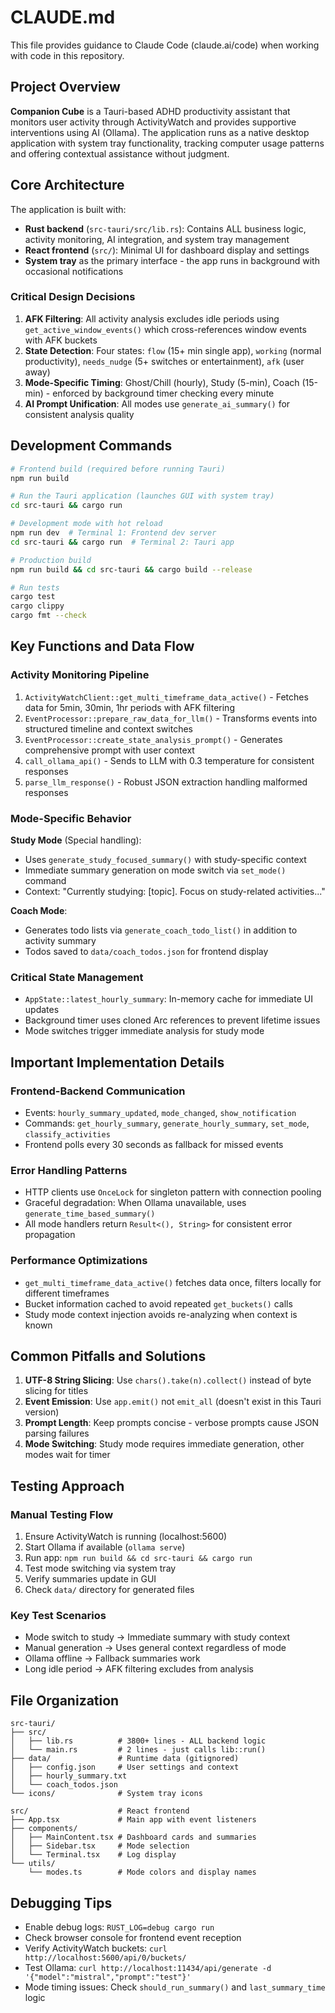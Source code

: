 # CLAUDE.md

This file provides guidance to Claude Code (claude.ai/code) when working with code in this repository.

## Project Overview

**Companion Cube** is a Tauri-based ADHD productivity assistant that monitors user activity through ActivityWatch and provides supportive interventions using AI (Ollama). The application runs as a native desktop application with system tray functionality, tracking computer usage patterns and offering contextual assistance without judgment.

## Core Architecture

The application is built with:
- **Rust backend** (`src-tauri/src/lib.rs`): Contains ALL business logic, activity monitoring, AI integration, and system tray management
- **React frontend** (`src/`): Minimal UI for dashboard display and settings
- **System tray** as the primary interface - the app runs in background with occasional notifications

### Critical Design Decisions

1. **AFK Filtering**: All activity analysis excludes idle periods using `get_active_window_events()` which cross-references window events with AFK buckets
2. **State Detection**: Four states: `flow` (15+ min single app), `working` (normal productivity), `needs_nudge` (5+ switches or entertainment), `afk` (user away)
3. **Mode-Specific Timing**: Ghost/Chill (hourly), Study (5-min), Coach (15-min) - enforced by background timer checking every minute
4. **AI Prompt Unification**: All modes use `generate_ai_summary()` for consistent analysis quality

## Development Commands

```bash
# Frontend build (required before running Tauri)
npm run build

# Run the Tauri application (launches GUI with system tray)
cd src-tauri && cargo run

# Development mode with hot reload
npm run dev  # Terminal 1: Frontend dev server
cd src-tauri && cargo run  # Terminal 2: Tauri app

# Production build
npm run build && cd src-tauri && cargo build --release

# Run tests
cargo test
cargo clippy
cargo fmt --check
```

## Key Functions and Data Flow

### Activity Monitoring Pipeline
1. `ActivityWatchClient::get_multi_timeframe_data_active()` - Fetches data for 5min, 30min, 1hr periods with AFK filtering
2. `EventProcessor::prepare_raw_data_for_llm()` - Transforms events into structured timeline and context switches
3. `EventProcessor::create_state_analysis_prompt()` - Generates comprehensive prompt with user context
4. `call_ollama_api()` - Sends to LLM with 0.3 temperature for consistent responses
5. `parse_llm_response()` - Robust JSON extraction handling malformed responses

### Mode-Specific Behavior

**Study Mode** (Special handling):
- Uses `generate_study_focused_summary()` with study-specific context
- Immediate summary generation on mode switch via `set_mode()` command
- Context: "Currently studying: [topic]. Focus on study-related activities..."

**Coach Mode**:
- Generates todo lists via `generate_coach_todo_list()` in addition to activity summary
- Todos saved to `data/coach_todos.json` for frontend display

### Critical State Management
- `AppState::latest_hourly_summary`: In-memory cache for immediate UI updates
- Background timer uses cloned Arc references to prevent lifetime issues
- Mode switches trigger immediate analysis for study mode

## Important Implementation Details

### Frontend-Backend Communication
- Events: `hourly_summary_updated`, `mode_changed`, `show_notification`
- Commands: `get_hourly_summary`, `generate_hourly_summary`, `set_mode`, `classify_activities`
- Frontend polls every 30 seconds as fallback for missed events

### Error Handling Patterns
- HTTP clients use `OnceLock` for singleton pattern with connection pooling
- Graceful degradation: When Ollama unavailable, uses `generate_time_based_summary()`
- All mode handlers return `Result<(), String>` for consistent error propagation

### Performance Optimizations
- `get_multi_timeframe_data_active()` fetches data once, filters locally for different timeframes
- Bucket information cached to avoid repeated `get_buckets()` calls
- Study mode context injection avoids re-analyzing when context is known

## Common Pitfalls and Solutions

1. **UTF-8 String Slicing**: Use `chars().take(n).collect()` instead of byte slicing for titles
2. **Event Emission**: Use `app.emit()` not `emit_all` (doesn't exist in this Tauri version)
3. **Prompt Length**: Keep prompts concise - verbose prompts cause JSON parsing failures
4. **Mode Switching**: Study mode requires immediate generation, other modes wait for timer

## Testing Approach

### Manual Testing Flow
1. Ensure ActivityWatch is running (localhost:5600)
2. Start Ollama if available (`ollama serve`)
3. Run app: `npm run build && cd src-tauri && cargo run`
4. Test mode switching via system tray
5. Verify summaries update in GUI
6. Check `data/` directory for generated files

### Key Test Scenarios
- Mode switch to study → Immediate summary with study context
- Manual generation → Uses general context regardless of mode
- Ollama offline → Fallback summaries work
- Long idle period → AFK filtering excludes from analysis

## File Organization

```
src-tauri/
├── src/
│   ├── lib.rs          # 3800+ lines - ALL backend logic
│   └── main.rs         # 2 lines - just calls lib::run()
├── data/               # Runtime data (gitignored)
│   ├── config.json     # User settings and context
│   ├── hourly_summary.txt
│   └── coach_todos.json
└── icons/              # System tray icons

src/                    # React frontend
├── App.tsx             # Main app with event listeners
├── components/
│   ├── MainContent.tsx # Dashboard cards and summaries
│   ├── Sidebar.tsx     # Mode selection
│   └── Terminal.tsx    # Log display
└── utils/
    └── modes.ts        # Mode colors and display names
```

## Debugging Tips

- Enable debug logs: `RUST_LOG=debug cargo run`
- Check browser console for frontend event reception
- Verify ActivityWatch buckets: `curl http://localhost:5600/api/0/buckets/`
- Test Ollama: `curl http://localhost:11434/api/generate -d '{"model":"mistral","prompt":"test"}'`
- Mode timing issues: Check `should_run_summary()` and `last_summary_time` logic